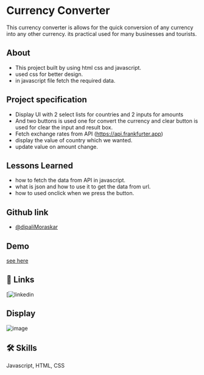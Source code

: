 # Currency Converter

This currency converter is allows for the quick conversion of any currency into any other currency.
its practical used for many businesses and tourists.

## About

- This project built by using html css and javascript.
- used css for better design. 
- in javascript file fetch the required data. 


## Project specification 

- Display UI with 2 select lists for countries and 2 inputs for amounts
- And two buttons is used one for convert the currency and clear button 
  is used for clear the input and result box.
- Fetch exchange rates from API (https://api.frankfurter.app)
- display the value of country which we wanted.
- update value on amount change.

## Lessons Learned
- how to fetch the data from API in javascript.
- what is json and how to use it to get the data from url.
- how to used onclick when we press the button.


## Github link

- [@dipaliMoraskar](https://github.com/DipaliMoraskar)


## Demo
[see here](https://bright-gingersnap-b1167b.netlify.app/)

## 🔗 Links

[![linkedin](https://www.linkedin.com/in/dipalimoraskar/)

## Display
![image](https://user-images.githubusercontent.com/99650682/180431081-d3d74fb0-14f9-4a86-8bb4-d701ad08b25a.png)



## 🛠 Skills
Javascript, HTML, CSS
